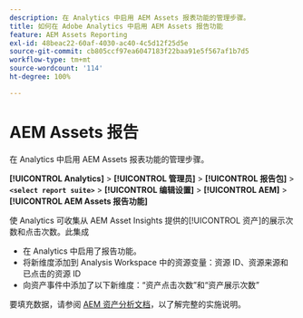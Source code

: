 ```yaml
---
description: 在 Analytics 中启用 AEM Assets 报表功能的管理步骤。
title: 如何在 Adobe Analytics 中启用 AEM Assets 报告功能
feature: AEM Assets Reporting
exl-id: 48beac22-60af-4030-ac40-4c5d12f25d5e
source-git-commit: cb805ccf97ea6047183f22baa91e5f567af1b7d5
workflow-type: tm+mt
source-wordcount: '114'
ht-degree: 100%

---
```


# AEM Assets 报告

在 Analytics 中启用 AEM Assets 报表功能的管理步骤。

**[!UICONTROL Analytics]** > **[!UICONTROL 管理员]** > **[!UICONTROL 报告包]** > **`<select report suite>`** > **[!UICONTROL 编辑设置]** > **[!UICONTROL AEM]** > **[!UICONTROL AEM Assets 报告功能]**

使 Analytics 可收集从 AEM Asset Insights 提供的[!UICONTROL 资产]的展示次数和点击次数。此集成

* 在 Analytics 中启用了报告功能。
* 将新维度添加到 Analysis Workspace 中的资源变量：资源 ID、资源来源和已点击的资源 ID
* 向资产事件中添加了以下新维度：“资产点击次数”和“资产展示次数”

要填充数据，请参阅 [AEM 资产分析文档](https://experienceleague.adobe.com/docs/experience-manager-cloud-service/assets/manage/assets-insights.html)，以了解完整的实施说明。

<!--The content in this article is duplicated with the content in the Admin guide (adobe-experience-manager.md)-->
